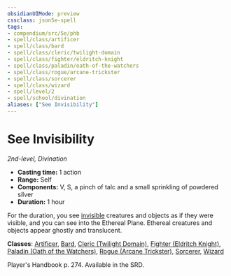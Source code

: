 ```yaml
---
obsidianUIMode: preview
cssclass: json5e-spell
tags:
- compendium/src/5e/phb
- spell/class/artificer
- spell/class/bard
- spell/class/cleric/twilight-domain
- spell/class/fighter/eldritch-knight
- spell/class/paladin/oath-of-the-watchers
- spell/class/rogue/arcane-trickster
- spell/class/sorcerer
- spell/class/wizard
- spell/level/2
- spell/school/divination
aliases: ["See Invisibility"]
---
```

# See Invisibility
*2nd-level, Divination*  

- **Casting time:** 1 action
- **Range:** Self
- **Components:** V, S, a pinch of talc and a small sprinkling of powdered silver
- **Duration:** 1 hour

For the duration, you see [invisible](../../../Rules%20&%20Options/5e%20Rules/conditions.md##invisible) creatures and objects as if they were visible, and you can see into the Ethereal Plane. Ethereal creatures and objects appear ghostly and translucent.

**Classes**: [Artificer](../../classes/artificer-tce.md#), [Bard](../../classes/bard.md#), [Cleric (Twilight Domain)](../../classes/cleric-twilight-domain-tce.md#), [Fighter (Eldritch Knight)](../../classes/fighter-eldritch-knight.md#), [Paladin (Oath of the Watchers)](../../classes/paladin-oath-of-the-watchers-tce.md#), [Rogue (Arcane Trickster)](../../classes/rogue-arcane-trickster.md#), [Sorcerer](../../classes/sorcerer.md#), [Wizard](../../classes/wizard.md#)

Player's Handbook p. 274. Available in the SRD.